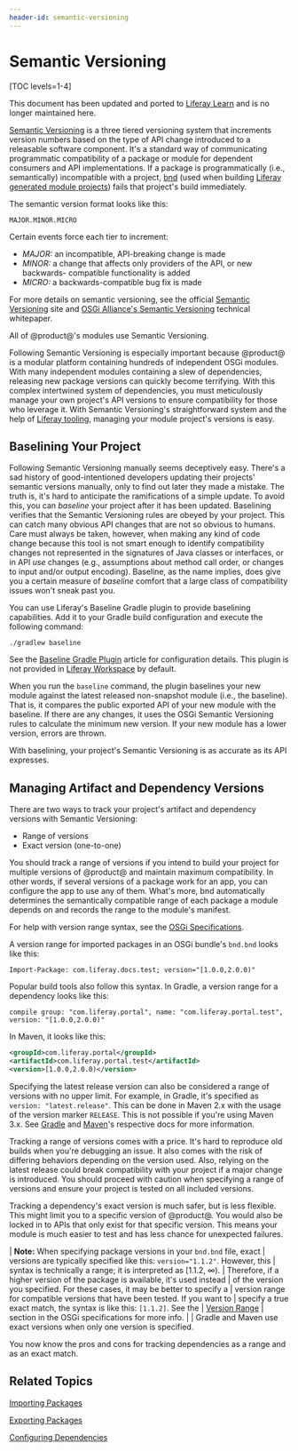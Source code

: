```yaml
---
header-id: semantic-versioning
---
```


# Semantic Versioning

[TOC levels=1-4]

<aside class="alert alert-info">
  <span class="wysiwyg-color-blue120"> This document has been updated and ported to <a href="https://learn.liferay.com/dxp/7.x/en/liferay-internals/fundamentals/semantic-versioning.html">Liferay Learn</a> and is no longer maintained here.</span>
</aside>

[Semantic Versioning](https://semver.org)
is a three tiered versioning system that increments version numbers based on the
type of API change introduced to a releasable software component. It's a
standard way of communicating programmatic compatibility of a package or module
for dependent consumers and API implementations. If a package is
programmatically (i.e., semantically) incompatible with a project,
[bnd](http://bnd.bndtools.org)
(used when building
[Liferay generated module projects](/docs/7-2/reference/-/knowledge_base/r/creating-a-project))
fails that project's build immediately.

The semantic version format looks like this:

    MAJOR.MINOR.MICRO

Certain events force each tier to increment:

- *MAJOR:* an incompatible, API-breaking change is made
- *MINOR:* a change that affects only providers of the API, or new backwards-
  compatible functionality is added
- *MICRO:* a backwards-compatible bug fix is made

For more details on semantic versioning, see the official
[Semantic Versioning](https://semver.org/)
site and
[OSGi Alliance's Semantic Versioning](http://www.osgi.org/wp-content/uploads/SemanticVersioning1.pdf)
technical whitepaper.

All of @product@'s modules use Semantic Versioning.

Following Semantic Versioning is especially important because @product@ is
a modular platform containing hundreds of independent OSGi modules. With many
independent modules containing a slew of dependencies, releasing new package
versions can quickly become terrifying. With this complex intertwined system of
dependencies, you must meticulously manage your own project's API versions to
ensure compatibility for those who leverage it. With Semantic Versioning's
straightforward system and the help of
[Liferay tooling](/docs/7-2/reference/-/knowledge_base/r/tooling),
managing your module project's versions is easy.

## Baselining Your Project

Following Semantic Versioning manually seems deceptively easy. There's a sad
history of good-intentioned developers updating their projects' semantic
versions manually, only to find out later they made a mistake. The truth is,
it's hard to anticipate the ramifications of a simple update. To avoid this, you
can *baseline* your project after it has been updated. Baselining verifies that
the Semantic Versioning rules are obeyed by your project. This can catch many
obvious API changes that are not so obvious to humans. Care must always be
taken, however, when making any kind of code change because this tool is not
smart enough to identify compatibility changes not represented in the signatures
of Java classes or interfaces, or in API *use* changes (e.g., assumptions about
method call order, or changes to input and/or output encoding). Baseline, as the
name implies, does give you a certain measure of *baseline* comfort that a large
class of compatibility issues won't sneak past you.

You can use Liferay's Baseline Gradle plugin to provide baselining capabilities.
Add it to your Gradle build configuration and execute the following command:

    ./gradlew baseline

See the
[Baseline Gradle Plugin](/docs/7-2/reference/-/knowledge_base/r/baseline-gradle-plugin)
article for configuration details. This plugin is not provided in
[Liferay Workspace](/docs/7-2/reference/-/knowledge_base/r/liferay-workspace)
by default.

When you run the `baseline` command, the plugin baselines your new module
against the latest released non-snapshot module (i.e., the baseline). That is,
it compares the public exported API of your new module with the baseline. If
there are any changes, it uses the OSGi Semantic Versioning rules to calculate
the minimum new version. If your new module has a lower version, errors are
thrown.

With baselining, your project's Semantic Versioning is as accurate as its API
expresses.

## Managing Artifact and Dependency Versions

There are two ways to track your project's artifact and dependency versions with
Semantic Versioning:

- Range of versions
- Exact version (one-to-one)

You should track a range of versions if you intend to build your project for
multiple versions of @product@ and maintain maximum compatibility. In other
words, if several versions of a package work for an app, you can configure the
app to use any of them. What's more, bnd automatically determines the
semantically compatible range of each package a module depends on and records
the range to the module's manifest.

For help with version range syntax, see the
[OSGi Specifications](https://osgi.org/specification/osgi.core/7.0.0/framework.module.html#i3189032).

A version range for imported packages in an OSGi bundle's `bnd.bnd` looks like
this:

    Import-Package: com.liferay.docs.test; version="[1.0.0,2.0.0)"

Popular build tools also follow this syntax. In Gradle, a version range for
a dependency looks like this:

    compile group: "com.liferay.portal", name: "com.liferay.portal.test", version: "[1.0.0,2.0.0)"

In Maven, it looks like this:

```xml
<groupId>com.liferay.portal</groupId>
<artifactId>com.liferay.portal.test</artifactId>
<version>[1.0.0,2.0.0)</version>
```

Specifying the latest release version can also be considered a range of versions
with no upper limit. For example, in Gradle, it's specified as `version:
"latest.release"`. This can be done in Maven 2.x with the usage of the version
marker `RELEASE`. This is not possible if you're using Maven 3.x. See
[Gradle](https://gradle.org/docs)
and
[Maven](http://maven.apache.org/guides/)'s
respective docs for more information.

Tracking a range of versions comes with a price. It's hard to reproduce old
builds when you're debugging an issue. It also comes with the risk of differing
behaviors depending on the version used. Also, relying on the latest release
could break compatibility with your project if a major change is introduced. You
should proceed with caution when specifying a range of versions and ensure your
project is tested on all included versions.

Tracking a dependency's exact version is much safer, but is less flexible. This
might limit you to a specific version of @product@. You would also be locked in
to APIs that only exist for that specific version. This means your module is
much easier to test and has less chance for unexpected failures.

| **Note:** When specifying package versions in your `bnd.bnd` file, exact
| versions are typically specified like this: `version="1.1.2"`. However, this
| syntax is technically a range; it is interpreted as [1.1.2, &#8734;).
| Therefore, if a higher version of the package is available, it's used instead
| of the version you specified. For these cases, it may be better to specify a
| version range for compatible versions that have been tested. If you want to
| specify a true exact match, the syntax is like this: `[1.1.2]`. See the
| [Version Range](https://osgi.org/specification/osgi.core/7.0.0/framework.module.html#i3189032)
| section in the OSGi specifications for more info.
|
| Gradle and Maven use exact versions when only one version is specified.

You now know the pros and cons for tracking dependencies as a range and as an
exact match.

## Related Topics

[Importing Packages](/docs/7-2/customization/-/knowledge_base/c/importing-packages)

[Exporting Packages](/docs/7-2/customization/-/knowledge_base/c/exporting-packages)

[Configuring Dependencies](/docs/7-2/customization/-/knowledge_base/c/configuring-dependencies)
